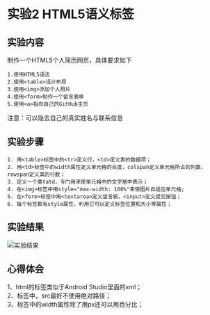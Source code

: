 # 实验2 HTML5语义标签

## 实验内容
制作一个HTML5个人简历网页，具体要求如下
```
1.使用HTML5语法
2.使用<table>设计布局
3.使用<img>添加个人照片
4.使用<form>制作一个留言表单
5.使用<a>指向自己的GitHub主页
```
注意：可以隐去自己的真实姓名与联系信息

## 实验步骤
```
1. 用<table>标签中的<tr>定义行，<td>定义表的数据项；
2. 用<td>标签中的width属性定义单元格的长度，colspan定义单元格所占的列数，rowspan定义其的行数；
3. 定义一个类tatd，专门用来使单元格中的文字居中表示；
4. 在<img>标签中用style="max-width: 100%"来使图片自适应单元格;
5. 在<form>标签中用<textarea>定义留言板，<input>定义提交按钮；
6. 每个标签都有style属性，利用它可以定义标签位置和大小等属性；
```

## 实验结果
![实验结果](https://raw.githubusercontent.com/GeekLee1998/html5-2018/master/Soft1612070501311/Labpictures/Lab2-2.jpg)

## 心得体会
1、html的标签类似于Android Studio里面的xml；   
2、<img>标签中，src最好不使用绝对路径；   
3、<td>标签中的width属性除了用px还可以用百分比；     
